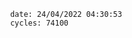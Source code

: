 

                date: 24/04/2022 04:30:53
                cycles: 74100

                         